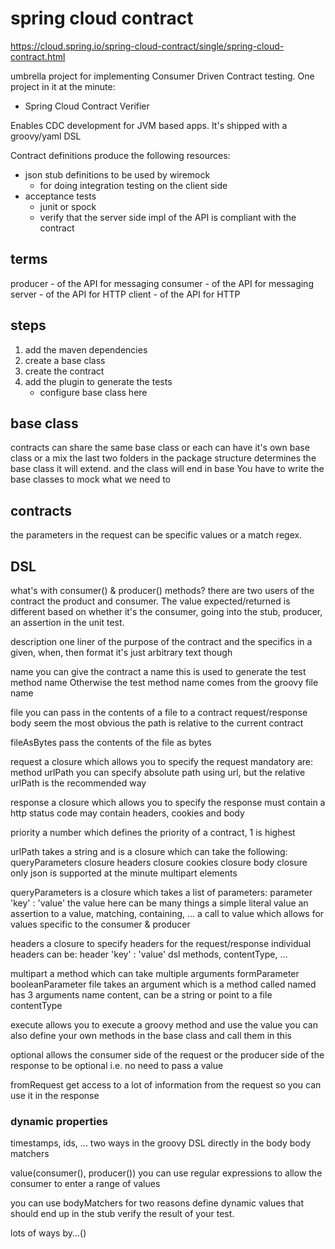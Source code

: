 # spring cloud contract

https://cloud.spring.io/spring-cloud-contract/single/spring-cloud-contract.html

umbrella project for implementing Consumer Driven Contract testing.
One project in it at the minute:
* Spring Cloud Contract Verifier

Enables CDC development for JVM based apps.
It's shipped with a groovy/yaml DSL

Contract definitions produce the following resources:

* json stub definitions to be used by wiremock
  * for doing integration testing on the client side
* acceptance tests
  * junit or spock
  * verify that the server side impl of the API is compliant with the contract

## terms

producer - of the API for messaging
consumer - of the API for messaging
server - of the API for HTTP
client - of the API for HTTP

## steps

1. add the maven dependencies
2. create a base class
3. create the contract
4. add the plugin to generate the tests
    * configure base class here

## base class

contracts can share the same base class or each can have it's own base class or a mix
the last two folders in the package structure determines the base class it will extend.
and the class will end in base
You have to write the base classes to mock what we need to

## contracts

the parameters in the request can be specific values or a match regex.

## DSL

what's with consumer() & producer() methods?
  there are two users of the contract the product and consumer.
  The value expected/returned is different based on whether it's the consumer, going into the stub, producer, an assertion in the unit test.

description
  one liner of the purpose of the contract
  and the specifics in a given, when, then format
  it's just arbitrary text though

name
  you can give the contract a name
  this is used to generate the test method name
  Otherwise the test method name comes from the groovy file name

file
  you can pass in the contents of a file to a contract
  request/response body seem the most obvious
  the path is relative to the current contract

fileAsBytes
  pass the contents of the file as bytes

request
  a closure which allows you to specify the request
  mandatory are:
    method
    urlPath
  you can specify absolute path using url, but the relative urlPath is the recommended way

response
  a closure which allows you to specify the response
  must contain a http status code
  may contain headers, cookies and body

priority
  a number which defines the priority of a contract, 1 is highest

urlPath
  takes a string
  and is a closure
  which can take the following:
    queryParameters closure
    headers closure
    cookies closure
    body closure
      only json is supported at the minute
    multipart elements

queryParameters
  is a closure which takes a list of parameters:
    parameter 'key' : 'value'
    the value here can be many things
      a simple literal value
      an assertion to a value, matching, containing, ...
      a call to value which allows for values specific to the consumer & producer

headers
  a closure to specify headers for the request/response
  individual headers can be:
    header 'key' : 'value'
    dsl methods, contentType, ...

multipart
  a method which can take multiple arguments
    formParameter
    booleanParameter
    file
      takes an argument which is a method called named
      has 3 arguments
        name
        content, can be a string or point to a file
        contentType

execute
  allows you to execute a groovy method and use the value
  you can also define your own methods in the base class and call them in this

optional
  allows the consumer side of the request or the producer side of the response to be optional
  i.e. no need to pass a value

fromRequest
  get access to a lot of information from the request
  so you can use it in the response

### dynamic properties

timestamps, ids, ...
two ways in the groovy DSL
  directly in the body
  body matchers

value(consumer(), producer())
you can use regular expressions to allow the consumer to enter a range of values

you can use bodyMatchers for two reasons
  define dynamic values that should end up in the stub
  verify the result of your test.

lots of ways
  by...()
